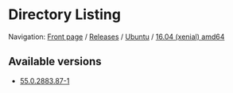 # Directory Listing

Navigation: [Front page](/) / [Releases](/releases/) / [Ubuntu](/releases/ubuntu) / [16.04 (xenial) amd64](/releases/ubuntu/xenial_amd64)

## Available versions

* [55.0.2883.87-1](/releases/ubuntu/xenial_amd64/55.0.2883.87-1)


